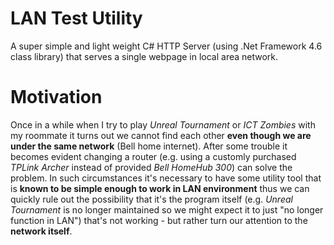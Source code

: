 # LAN Test Utility

A super simple and light weight C# HTTP Server (using .Net Framework 4.6 class library) that serves a single webpage in local area network.

# Motivation

Once in a while when I try to play *Unreal Tournament* or *ICT Zombies* with my roommate it turns out we cannot find each other **even though we are under the same network** (Bell home internet). After some trouble it becomes evident changing a router (e.g. using a customly purchased *TPLink Archer* instead of provided *Bell HomeHub 300*) can solve the problem. In such circumstances it's necessary to have some utility tool that is **known to be simple enough to work in LAN environment** thus we can quickly rule out the possibility that it's the program itself (e.g. *Unreal Tournament* is no longer maintained so we might expect it to just "no longer function in LAN") that's not working - but rather turn our attention to the **network itself**.
